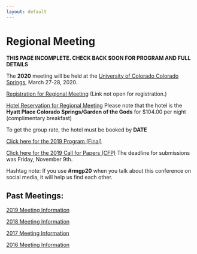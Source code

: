 ```yaml
---
layout: default
---
```


# Regional Meeting

**THIS PAGE INCOMPLETE. CHECK BACK SOON FOR PROGRAM AND FULL DETAILS**

The **2020** meeting will be held at the [University of Colorado Colorado Springs](https://www.creighton.edu), March 27-28, 2020.

[Registration for Regional Meeting](https://) (Link not open for registration.)

[Hotel Reservation for Regional Meeting](https://www.hyatt.com/shop/coszc?location=Hyatt%20Place%20Colorado%20Springs%2FGarden%20of%20the%20Gods&checkinDate=2020-03-26&checkoutDate=2020-03-28&rooms=1&adults=1&kids=0&corp_id=g-aars)
Please note that the hotel is the **Hyatt Place Colorado Springs/Garden of the Gods** for $104.00 per night (complimentary breakfast)

To get the group rate, the hotel must be booked by **DATE**

[Click here for the 2019 Program (Final)](https://iliff.github.io/rmgp/meeting_2019_program_final.pdf) 

[Click here for the 2019 Call for Papers (CFP)](https://iliff.github.io/rmgp/meeting_2019_call.pdf) The deadline for submissions was Friday, November 9th.

Hashtag note: If you use **#rmgp20** when you talk about this conference on social media, it will help us find each other. 

## Past Meetings: 

[2019 Meeting Information](https://iliff.github.io/rmgp/meeting_2019.html)

[2018 Meeting Information](https://religion.byu.edu/rmgp)

[2017 Meeting Information](https://iliff.github.io/rmgp/meeting_2017.html)

[2016 Meeting Information](https://iliff.github.io/rmgp/meeting_2016.html)
